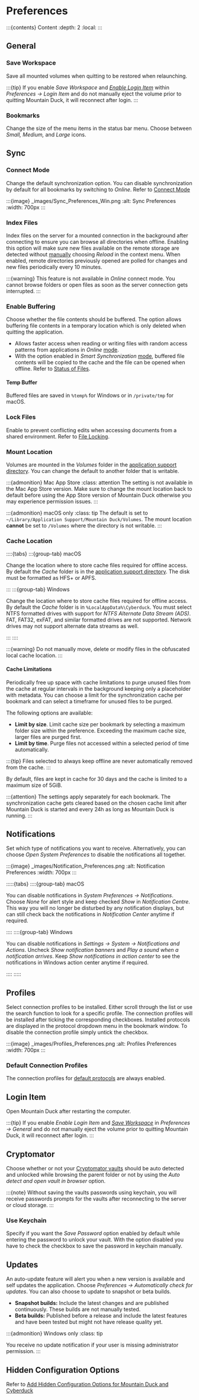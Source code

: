 Preferences
====

:::{contents} Content
:depth: 2
:local:
:::

## General

### Save Workspace

Save all mounted volumes when quitting to be restored when relaunching.

:::{tip}
If you enable *Save Workspace* and [*Enable Login Item*](#login-item) within *Preferences → Login Item* and do not manually eject the volume prior to quitting Mountain Duck, it will reconnect after login.
:::

### Bookmarks

Change the size of the menu items in the status bar menu. Choose between *Small, Medium,* and *Large* icons.

## Sync

### Connect Mode

Change the default synchronization option. You can disable synchronization by default for all bookmarks by switching to *Online*. Refer to [Connect Mode](interface.md#connect-mode)

:::{image} _images/Sync_Preferences_Win.png
:alt: Sync Preferences
:width: 700px
:::

### Index Files

Index files on the server for a mounted connection in the background after connecting to ensure you can browse all directories when offline. Enabling this option will make sure new files available on the remote storage are detected without [manually](interface.md#reload) choosing *Reload* in the context menu. When enabled, remote directories previously opened are polled for changes and new files periodically every 10 minutes. 

:::{warning}
This feature is not available in *Online* connect mode. You cannot browse folders or open files as soon as the server connection gets interrupted.
:::

### Enable Buffering

Choose whether the file contents should be buffered. The option allows buffering file contents in a temporary location which is only deleted when quitting the application.
- Allows faster access when reading or writing files with random access patterns from applications in _Online_ [mode](interface.md#connect-mode).
- With the option enabled in _Smart Synchronization_ [mode](interface.md#connect-mode), buffered file contents will be copied to the cache and the file can be opened when offline. Refer to [Status of Files](connect/sync.md#status-of-files).

#### Temp Buffer

Buffered files are saved in `%temp%` for Windows or in `/private/tmp` for macOS.

### Lock Files

Enable to prevent conflicting edits when accessing documents from a shared environment. Refer to [File Locking](locking.md).

### Mount Location 

Volumes are mounted in the *Volumes* folder in the [application support directory](support.md). You can change the default to another folder that is writable.

:::{admonition} Mac App Store
:class: attention
The setting is not available in the Mac App Store version. Make sure to change the mount location back to default before using the App Store version of Mountain Duck otherwise you may experience permission issues.
:::

:::{admonition} macOS only
:class: tip
The default is set to `~/Library/Application Support/Mountain Duck/Volumes`. The mount location **cannot** be set to `/Volumes` where the directory is not writable.
:::

### Cache Location

::::{tabs}
:::{group-tab} macOS

Change the location where to store cache files required for offline access. By default the *Cache* folder is in the [application support directory](support.md). The disk must be formatted as HFS+ or APFS.

:::
:::{group-tab} Windows

Change the location where to store cache files required for offline access. By default the *Cache* folder is in `%LocalAppData%\Cyberduck`. You must select NTFS formatted drives with support for *NTFS Alternate Data Stream (ADS)*. FAT, FAT32, exFAT, and similar formatted drives are not supported. Network drives may not support alternate data streams as well.

:::
::::

:::{warning}
Do not manually move, delete or modify files in the obfuscated local cache location.
:::

#### Cache Limitations

Periodically free up space with cache limitations to purge unused files from the cache at regular intervals in the background keeping only a placeholder with metadata. You can choose a limit for the synchronization cache per bookmark and can select a timeframe for unused files to be purged.

The following options are available:
- **Limit by size**. Limit cache size per bookmark by selecting a maximum folder size within the preference. Exceeding the maximum cache size, larger files are purged first.
- **Limit by time**. Purge files not accessed within a selected period of time automatically.

:::{tip}
Files selected to always keep offline are never automatically removed from the cache.
:::

By default, files are kept in cache for 30 days and the cache is limited to a maximum size of 5GiB.

:::{attention}
The settings apply separately for each bookmark. The synchronization cache gets cleared based on the chosen cache limit after Mountain Duck is started and every 24h as long as Mountain Duck is running.
:::

## Notifications

Set which type of notifications you want to receive. Alternatively, you can choose *Open System Preferences* to disable the notifications all together. 

:::{image} _images/Notification_Preferences.png
:alt: Notification Preferences
:width: 700px
:::

:::::{tabs}
::::{group-tab} macOS

You can disable notifications in *System Preferences → Notifications*. Choose *None* for alert style and keep checked *Show* in *Notification Centre*. This way you will no longer be disturbed by any notification displays, but can still check back the notifications in *Notification Center* anytime if required.

::::
::::{group-tab} Windows

You can disable notifications in *Settings → System → Notifications and Actions*. Uncheck *Show notification banners* and *Play a sound when a notification arrives*. Keep *Show notifications in action center* to see the notifications in Windows action center anytime if required.

::::
:::::

## Profiles

Select connection profiles to be installed. Either scroll through the list or use the search function to look for a specific profile. The connection profiles will be installed after ticking the corresponding checkboxes. Installed protocols are displayed in the protocol dropdown menu in the bookmark window. To disable the connection profile simply untick the checkbox. 

:::{image} _images/Profiles_Preferences.png
:alt: Profiles Preferences
:width: 700px
:::

### Default Connection Profiles

The connection profiles for [default protocols](../protocols/index.md) are always enabled.

## Login Item

Open Mountain Duck after restarting the computer. 

:::{tip}
If you enable *Enable Login Item* and [*Save Workspace*](#save-workspace) in *Preferences → General* and do not manually eject the volume prior to quitting Mountain Duck, it will reconnect after login.
:::

## Cryptomator

Choose whether or not your [Cryptomator vaults](../cryptomator/index.md) should be auto detected and unlocked while browsing the parent folder or not by using the *Auto detect and open vault in browser* option.

:::{note}
Without saving the vaults passwords using keychain, you will receive passwords prompts for the vaults after reconnecting to the server or cloud storage.
:::

### Use Keychain

Specify if you want the *Save Password* option enabled by default while entering the password to unlock your vault. With the option disabled you have to check the checkbox to save the password in keychain manually. 

## Updates

An auto-update feature will alert you when a new version is available and self updates the application. Choose *Preferences → Automatically check for updates*. You can also choose to update to snapshot or beta builds.

- **Snapshot builds:** Include the latest changes and are published continuously. These builds are not manually tested.
- **Beta builds:** Published before a release and include the latest features and have been tested but might not have release quality yet.

:::{admonition} Windows only
:class: tip

You receive no update notification if your user is missing administrator permission.
:::

## Hidden Configuration Options

Refer to [Add Hidden Configuration Options for Mountain Duck and Cyberduck](../tutorials/hidden_properties.md)